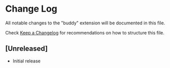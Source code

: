 # Change Log

All notable changes to the "buddy" extension will be documented in this file.

Check [Keep a Changelog](http://keepachangelog.com/) for recommendations on how to structure this file.

## [Unreleased]

- Initial release
